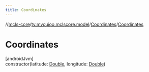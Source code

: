 ```yaml
---
title: Coordinates
---
```

//[mcls-core](../../../index.html)/[tv.mycujoo.mclscore.model](../index.html)/[Coordinates](index.html)/[Coordinates](-coordinates.html)



# Coordinates



[androidJvm]\
constructor(latitude: [Double](https://kotlinlang.org/api/latest/jvm/stdlib/kotlin/-double/index.html), longitude: [Double](https://kotlinlang.org/api/latest/jvm/stdlib/kotlin/-double/index.html))




